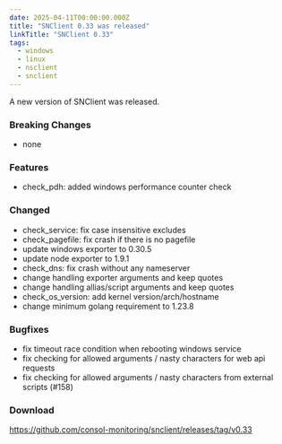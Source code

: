 ```yaml
---
date: 2025-04-11T00:00:00.000Z
title: "SNClient 0.33 was released"
linkTitle: "SNClient 0.33"
tags:
  - windows
  - linux
  - nsclient
  - snclient
---
```

A new version of SNClient was released.

### Breaking Changes

* none

### Features

* check_pdh: added windows performance counter check

### Changed

* check_service: fix case insensitive excludes
* check_pagefile: fix crash if there is no pagefile
* update windows exporter to 0.30.5
* update node exporter to 1.9.1
* check_dns: fix crash without any nameserver
* change handling exporter arguments and keep quotes
* change handling allias/script arguments and keep quotes
* check_os_version: add kernel version/arch/hostname
* change minimum golang requirement to 1.23.8

### Bugfixes

* fix timeout race condition when rebooting windows service
* fix checking for allowed arguments / nasty characters for web api requests
* fix checking for allowed arguments / nasty characters from external scripts (#158)

### Download

<https://github.com/consol-monitoring/snclient/releases/tag/v0.33>
